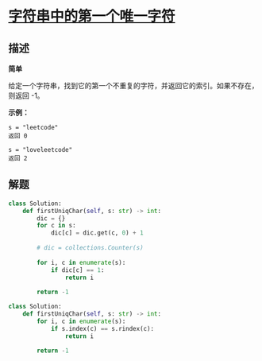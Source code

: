 # [字符串中的第一个唯一字符](https://leetcode-cn.com/problems/first-unique-character-in-a-string/)

## 描述

**简单**

给定一个字符串，找到它的第一个不重复的字符，并返回它的索引。如果不存在，则返回 -1。

 **示例：**

```
s = "leetcode"
返回 0

s = "loveleetcode"
返回 2
```

## 解题

```python
class Solution:
    def firstUniqChar(self, s: str) -> int:
        dic = {}
        for c in s:
            dic[c] = dic.get(c, 0) + 1
            
        # dic = collections.Counter(s)
        
        for i, c in enumerate(s):
            if dic[c] == 1:
                return i
        
        return -1
```

```python
class Solution:
    def firstUniqChar(self, s: str) -> int:
        for i, c in enumerate(s):
            if s.index(c) == s.rindex(c):
                return i
                
        return -1
```

